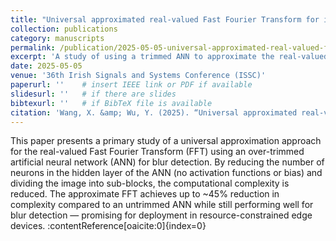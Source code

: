 ```yaml
---
title: "Universal approximated real-valued Fast Fourier Transform for image blur detection"
collection: publications
category: manuscripts
permalink: /publication/2025-05-05-universal-approximated-real-valued-fft-blur-detection
excerpt: 'A study of using a trimmed ANN to approximate the real-valued FFT for detecting blur, reducing computational cost while maintaining detection performance.'
date: 2025-05-05
venue: '36th Irish Signals and Systems Conference (ISSC)'
paperurl: ''    # insert IEEE link or PDF if available
slidesurl: ''   # if there are slides
bibtexurl: ''   # if BibTeX file is available
citation: 'Wang, X. &amp; Wu, Y. (2025). “Universal approximated real-valued Fast Fourier Transform for image blur detection.” In *Proceedings of the 2025 36th Irish Signals and Systems Conference (ISSC)*, IEEE.'
---
```


This paper presents a primary study of a universal approximation approach for the real-valued Fast Fourier Transform (FFT) using an over-trimmed artificial neural network (ANN) for blur detection. By reducing the number of neurons in the hidden layer of the ANN (no activation functions or bias) and dividing the image into sub-blocks, the computational complexity is reduced. The approximate FFT achieves up to ~45% reduction in complexity compared to an untrimmed ANN while still performing well for blur detection — promising for deployment in resource-constrained edge devices. :contentReference[oaicite:0]{index=0}
